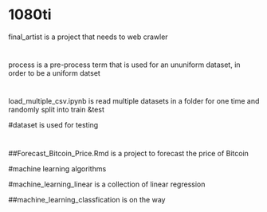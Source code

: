 # 1080ti
final_artist is a project that needs to web crawler
#
process is a pre-process term that is used for an ununiform dataset, in order to be a uniform datset

#
load_multiple_csv.ipynb is read multiple datasets in a folder for one time and randomly split into train &test

#dataset is used for testing

#
##Forecast_Bitcoin_Price.Rmd is a project to forecast the price of Bitcoin


#machine learning algorithms

#machine_learning_linear is a collection of linear regression

##machine_learning_classfication is on the way
